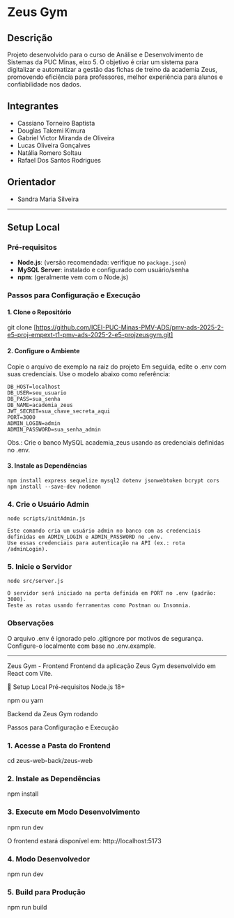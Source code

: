 # Zeus Gym

## Descrição
Projeto desenvolvido para o curso de Análise e Desenvolvimento de Sistemas da PUC Minas, eixo 5. O objetivo é criar um sistema para digitalizar e automatizar a gestão das fichas de treino da academia Zeus, promovendo eficiência para professores, melhor experiência para alunos e confiabilidade nos dados.

## Integrantes
- Cassiano Torneiro Baptista
- Douglas Takemi Kimura
- Gabriel Victor Miranda de Oliveira
- Lucas Oliveira Gonçalves
- Natália Romero Soltau
- Rafael Dos Santos Rodrigues

## Orientador
- Sandra Maria Silveira

---
## Setup Local

### Pré-requisitos
- **Node.js**: (versão recomendada: verifique no `package.json`)
- **MySQL Server**: instalado e configurado com usuário/senha
- **npm**: (geralmente vem com o Node.js)

### Passos para Configuração e Execução

#### 1. Clone o Repositório
git clone [https://github.com/ICEI-PUC-Minas-PMV-ADS/pmv-ads-2025-2-e5-proj-empext-t1-pmv-ads-2025-2-e5-projzeusgym.git]

#### 2. Configure o Ambiente
Copie o arquivo de exemplo na raiz do projeto
Em seguida, edite o .env com suas credenciais. Use o modelo abaixo como referência:

```
DB_HOST=localhost
DB_USER=seu_usuario
DB_PASS=sua_senha
DB_NAME=academia_zeus
JWT_SECRET=sua_chave_secreta_aqui
PORT=3000
ADMIN_LOGIN=admin
ADMIN_PASSWORD=sua_senha_admin
```

Obs.: Crie o banco MySQL academia_zeus usando as credenciais definidas no .env.

#### 3. Instale as Dependências

```
npm install express sequelize mysql2 dotenv jsonwebtoken bcrypt cors
npm install --save-dev nodemon
```

### 4. Crie o Usuário Admin
```
node scripts/initAdmin.js

Este comando cria um usuário admin no banco com as credenciais definidas em ADMIN_LOGIN e ADMIN_PASSWORD no .env. 
Use essas credenciais para autenticação na API (ex.: rota /adminLogin).
```

### 5. Inicie o Servidor
```
node src/server.js

O servidor será iniciado na porta definida em PORT no .env (padrão: 3000).
Teste as rotas usando ferramentas como Postman ou Insomnia.
```


### Observações
O arquivo .env é ignorado pelo .gitignore por motivos de segurança. 
Configure-o localmente com base no .env.example.

***
Zeus Gym - Frontend
Frontend da aplicação Zeus Gym desenvolvido em React com Vite.

🚀 Setup Local
Pré-requisitos
Node.js 18+

npm ou yarn

Backend da Zeus Gym rodando

Passos para Configuração e Execução
### 1. Acesse a Pasta do Frontend

cd zeus-web-back/zeus-web

### 2. Instale as Dependências

npm install

### 3. Execute em Modo Desenvolvimento

npm run dev

O frontend estará disponível em: http://localhost:5173

### 4. Modo Desenvolvedor 

npm run dev

### 5. Build para Produção

npm run build

